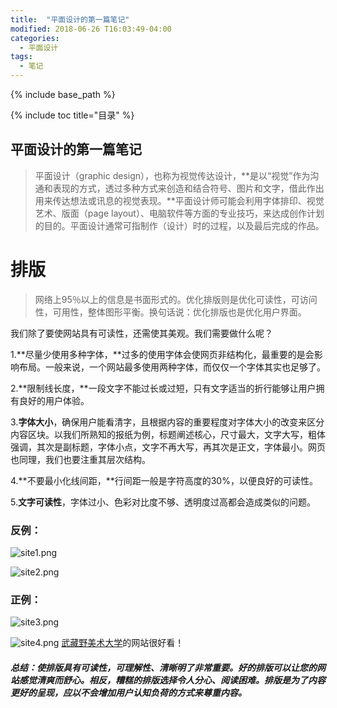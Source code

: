 ```yaml
---
title:  "平面设计的第一篇笔记"
modified: 2018-06-26 T16:03:49-04:00
categories: 
  - 平面设计
tags:
  - 笔记
---
```


{% include base_path %}

{% include toc title="目录" %}


## 平面设计的第一篇笔记

>平面设计（graphic design），也称为视觉传达设计，**是以“视觉”作为沟通和表现的方式，透过多种方式来创造和结合符号、图片和文字，借此作出用来传达想法或讯息的视觉表现。**平面设计师可能会利用字体排印、视觉艺术、版面（page layout）、电脑软件等方面的专业技巧，来达成创作计划的目的。平面设计通常可指制作（设计）时的过程，以及最后完成的作品。

# 排版
>网络上95％以上的信息是书面形式的。优化排版则是优化可读性，可访问性，可用性，整体图形平衡。换句话说：优化排版也是优化用户界面。

我们除了要使网站具有可读性，还需使其美观。我们需要做什么呢？

1.**尽量少使用多种字体，**过多的使用字体会使网页非结构化，最重要的是会影响布局。一般来说，一个网站最多使用两种字体，而仅仅一个字体其实也足够了。

2.**限制线长度，**一段文字不能过长或过短，只有文字适当的折行能够让用户拥有良好的用户体验。

3.**字体大小**，确保用户能看清字，且根据内容的重要程度对字体大小的改变来区分内容区块。以我们所熟知的报纸为例，标题阐述核心，尺寸最大，文字大写，粗体强调，其次是副标题，字体小点，文字不再大写，再其次是正文，字体最小。网页也同理，我们也要注重其层次结构。

4.**不要最小化线间距，**行间距一般是字符高度的30%，以便良好的可读性。

5.**文字可读性**，字体过小、色彩对比度不够、透明度过高都会造成类似的问题。

### 反例：
![site1.png](https://upload-images.jianshu.io/upload_images/9455364-f0072974a87e4e4d.png?imageMogr2/auto-orient/strip%7CimageView2/2/w/1240)

![site2.png](https://upload-images.jianshu.io/upload_images/9455364-72f5bd02835c630a.png?imageMogr2/auto-orient/strip%7CimageView2/2/w/1240)


### 正例：
![site3.png](https://upload-images.jianshu.io/upload_images/9455364-fdd652cf54a0ddaa.png?imageMogr2/auto-orient/strip%7CimageView2/2/w/1240)

![site4.png](https://upload-images.jianshu.io/upload_images/9455364-22cdbf88cb334d72.png?imageMogr2/auto-orient/strip%7CimageView2/2/w/1240)
[武藏野美术大学](http://www.musabi.ac.jp/)的网站很好看！


##### 总结：使排版具有可读性，可理解性、清晰明了非常重要。好的排版可以让您的网站感觉清爽而舒心。相反，糟糕的排版选择令人分心、阅读困难。排版是为了内容更好的呈现，应以不会增加用户认知负荷的方式来尊重内容。